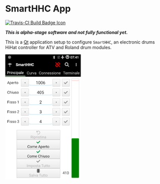 # SmartHHC App

[![Travis-CI Build Badge Icon]](https://travis-ci.com/azdrums/smarthhc)
<!--
[![AppVeyor](https://img.shields.io/appveyor/ci/azdrums/SmartHHC.svg?label=Windows&style=popout&logo=appveyor)](https://ci.appveyor.com/project/AZDrums/SmartHHC)
-->
***This is alpha-stage software and not fully functional yet.***

This is a [Qt] application setup to configure `SmartHHC`,
an electronic drums HiHat controller for ATV and Roland drum modules.

![Screenshot](screenshot.png)

[Travis-CI Build Badge Icon]: https://img.shields.io/travis/com/azdrums/smarthhc.svg?label=Linux&style=popout&logo=travis
[Qt]: https://qt.io
